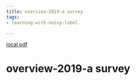 ```yaml
---
title: overview-2019-a survey
tags:
- learning-with-noisy-label

---
```


[local pdf](../../../pdfs/overview-2019-a%20survey.pdf)

# overview-2019-a survey
